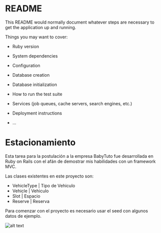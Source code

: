 # README

This README would normally document whatever steps are necessary to get the
application up and running.

Things you may want to cover:

* Ruby version

* System dependencies

* Configuration

* Database creation

* Database initialization

* How to run the test suite

* Services (job queues, cache servers, search engines, etc.)

* Deployment instructions

* ...

# Estacionamiento

Esta tarea para la postulación a la empresa BabyTuto fue desarrollada en Ruby on Rails
con el afán de demostrar mis habilidades con un framework MVC.

Las clases existentes en este proyecto son:

* VehicleType | Tipo de Vehiculo
* Vehicle | Vehiculo
* Slot | Espacio
* Reserve | Reserva

Para comenzar con el proyecto es necesario usar el seed con algunos datos de ejemplo.

![alt text](https://www.dropbox.com/s/brhzpm97jnhyyo6/welcome_screen.PNG?dl=0)
